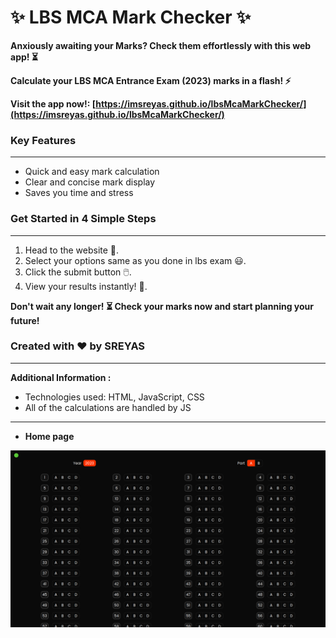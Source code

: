 # ✨ LBS MCA Mark Checker ✨

**Anxiously awaiting your Marks? Check them effortlessly with this web app! ⏳**

**Calculate your LBS MCA Entrance Exam (2023) marks in a flash! ⚡️**

**Visit the app now!: [https://imsreyas.github.io/lbsMcaMarkChecker/](https://imsreyas.github.io/lbsMcaMarkChecker/)**

### Key Features

---

- Quick and easy mark calculation
- Clear and concise mark display 
- Saves you time and stress 

### Get Started in 4 Simple Steps
---

1. Head to the website 🚀.
2. Select your options same as you done in lbs exam 😃.
3. Click the submit button 🖱️.
4. View your results instantly! 🎉.

**Don't wait any longer! ⏳ Check your marks now and start planning your future!**

### Created with ❤️ by **SREYAS**
---

**Additional Information :**

- Technologies used: HTML, JavaScript, CSS
- All of the calculations are handled by JS
---
- **Home page**

![Screenshot of the app's home page](./screenshot.png)

